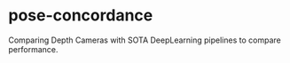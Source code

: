 # pose-concordance
Comparing Depth Cameras with SOTA DeepLearning pipelines to compare performance.
